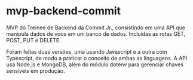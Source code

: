 # mvp-backend-commit

MVP do Treinee de Backend da Commit Jr., consistindo em uma API que manipula dados de voos em um banco de dados. Incluídas as rotas GET, POST, PUT e DELETE.

Foram feitas duas versões, uma usando Javascript e a outra com Typescript, de modo a praticar o conceito de ambas as linguagens. A API usa Node.js e MongoDB, além do módulo dotenv para gerenciar chaves sensiveis em produção. 
